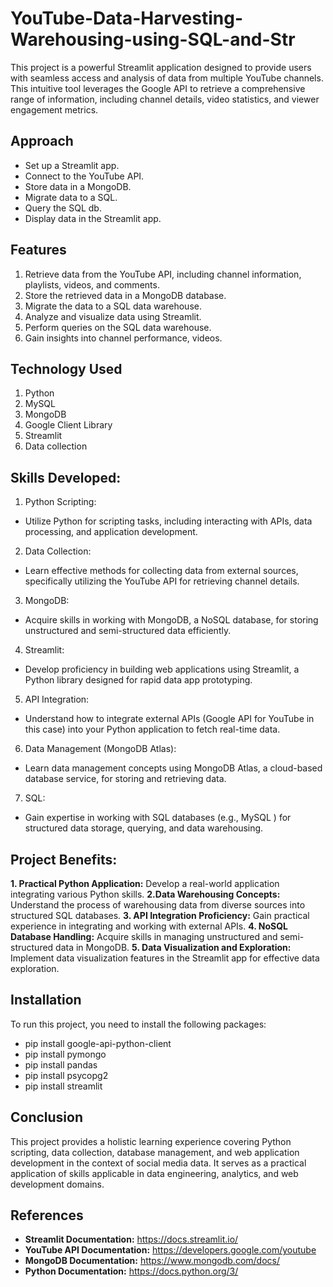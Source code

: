 # YouTube-Data-Harvesting-Warehousing-using-SQL-and-Str
This project is a powerful Streamlit application designed to provide users with seamless access and analysis of data from multiple YouTube channels. This intuitive tool leverages the Google API to retrieve a comprehensive range of information, including channel details, video statistics, and viewer engagement metrics.

## Approach 

- Set up a Streamlit app.
- Connect to the YouTube API.
- Store data in a MongoDB.
- Migrate data to a SQL.
- Query the SQL db.
- Display data in the Streamlit app.

## Features

1. Retrieve data from the YouTube API, including channel information, playlists, videos, and comments.
2. Store the retrieved data in a MongoDB database.
3. Migrate the data to a SQL data warehouse.
4. Analyze and visualize data using Streamlit.
5. Perform queries on the SQL data warehouse.
6. Gain insights into channel performance, videos.

## Technology Used
1. Python 
2. MySQL
3. MongoDB
4. Google Client Library
5. Streamlit
6. Data collection
   
## Skills Developed:

1. Python Scripting:
- Utilize Python for scripting tasks, including interacting with APIs, data processing, and application development.

2. Data Collection:
- Learn effective methods for collecting data from external sources, specifically utilizing the YouTube API for retrieving channel details.

3. MongoDB:
- Acquire skills in working with MongoDB, a NoSQL database, for storing unstructured and semi-structured data efficiently.

4. Streamlit:
- Develop proficiency in building web applications using Streamlit, a Python library designed for rapid data app prototyping.

5. API Integration:
- Understand how to integrate external APIs (Google API for YouTube in this case) into your Python application to fetch real-time data.

6. Data Management (MongoDB Atlas):
- Learn data management concepts using MongoDB Atlas, a cloud-based database service, for storing and retrieving data.

7. SQL:
- Gain expertise in working with SQL databases (e.g., MySQL ) for structured data storage, querying, and data warehousing.

## Project Benefits:

**1. Practical Python Application:** Develop a real-world application integrating various Python skills.
**2.Data Warehousing Concepts:** Understand the process of warehousing data from diverse sources into structured SQL databases.
**3. API Integration Proficiency:** Gain practical experience in integrating and working with external APIs.
**4. NoSQL Database Handling:** Acquire skills in managing unstructured and semi-structured data in MongoDB.
**5. Data Visualization and Exploration:** Implement data visualization features in the Streamlit app for effective data exploration.

## Installation

To run this project, you need to install the following packages:

- pip install google-api-python-client
- pip install pymongo
- pip install pandas
- pip install psycopg2
- pip install streamlit

## Conclusion

This project provides a holistic learning experience covering Python scripting, data collection, database management, and web application development in the context of social media data. It serves as a practical application of skills applicable in data engineering, analytics, and web development domains.

## References

- **Streamlit Documentation:** https://docs.streamlit.io/
- **YouTube API Documentation:** https://developers.google.com/youtube
- **MongoDB Documentation:** https://www.mongodb.com/docs/
- **Python Documentation:** https://docs.python.org/3/






